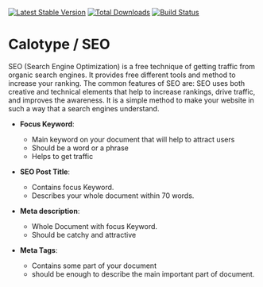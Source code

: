 [![Latest Stable Version](https://poser.pugx.org/calotype/seo/version.png)](https://packagist.org/packages/calotype/seo) [![Total Downloads](https://poser.pugx.org/calotype/seo/d/total.png)](https://packagist.org/packages/calotype/seo) [![Build Status](https://travis-ci.org/Calotype/SEO.png)](https://travis-ci.org/Calotype/SEO)

# Calotype / SEO


SEO (Search Engine Optimization) is a free technique of getting traffic from organic search engines. It provides free different tools and method to increase your ranking. The common features of SEO are:
SEO uses both creative and technical elements that help to increase rankings, drive traffic, and improves the awareness. It is a simple method to make your website in such a way that a search engines understand.
- __Focus Keyword__:
    - Main keyword on your document that will help to attract users
    - Should be a word or a phrase
    - Helps to get traffic

- __SEO Post Title__:
    - Contains focus Keyword.
    - Describes your whole document within 70 words.

- __Meta description__:
    - Whole Document with focus Keyword.
    - Should be catchy and attractive
    
- __Meta Tags__:
    - Contains some part of your document
    - should be enough to describe the main important part of document.


## 


